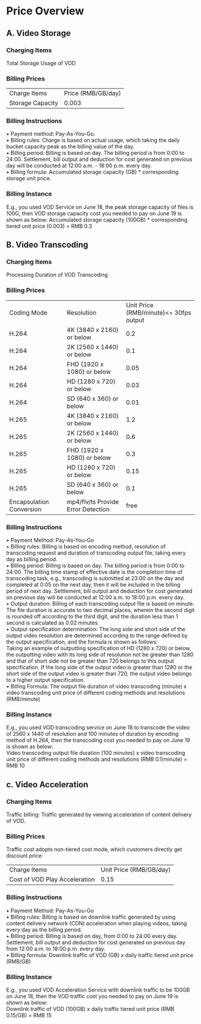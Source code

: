 # Price Overview

## A. Video Storage  
### Charging Items  
Total Storage Usage of VOD  
### Billing Prices  
<table>
<tr>
    <td>Charge Items<br/>
    <td>Price (RMB/GB/day)</td>
</tr>
<tr>
    <td> Storage Capacity<br/>
    <td>0.003</td>
</tr>
</table>

### Billing Instructions
•	Payment method: Pay-As-You-Go.  
•	Billing rules: Charge is based on actual usage, which taking the daily bucket capacity peak as the billing value of the day.  
•	Billing period: Billing is based on day. The billing period is from 0:00 to 24:00. Settlement, bill output and deduction for cost generated on previous day will be conducted at 12:00 a.m. - 18:00 p.m. every day.  
•	Billing formula: Accumulated storage capacity (GB) * corresponding storage unit price.  
### Billing Instance
E.g., you used VOD Service on June 18, the peak storage capacity of files is 100G, then VOD storage capacity cost you needed to pay on June 19 is shown as below:
Accumulated storage capacity (100GB) * corresponding tiered unit price (0.003) = RMB 0.3

## B. Video Transcoding
### Charging Items
Processing Duration of VOD Transcoding
### Billing Prices
<table>
<tr>
    <td>Coding Mode<br/>
    <td>Resolution</td>
    <td>Unit Price (RMB/minute)<= 30fps output</td>	
</tr>
<tr>
    <td> H.264<br/>
    <td>4K (3840 x 2160) or below</td>
    <td>0.2</td>	
</tr>
<tr>
    <td> H.264<br/>
    <td>2K (2560 x 1440) or below</td>
    <td>0.1</td>
</tr>
<tr>
    <td> H.264<br/>
    <td>FHD (1920 x 1080) or below</td>
    <td>0.05</td>	
</tr>
<tr>
    <td> H.264<br/>
    <td>HD (1280 x 720) or below</td>
    <td>0.03</td>	
</tr>
<tr>
    <td> H.264<br/>
    <td>SD (640 x 360) or below</td>
    <td>0.01</td>	
</tr>
<tr>
    <td> H.265<br/>
    <td>4K (3840 x 2160) or below</td>
    <td>1.2</td>	
</tr>
<tr>
    <td> H.265<br/>
    <td>2K (2560 x 1440) or below</td>
    <td>0.6</td>	
</tr>
<tr>
    <td> H.265<br/>
    <td>FHD (1920 x 1080) or below</td>
    <td>0.3</td>	
</tr>
<tr>
    <td> H.265<br/>
    <td>HD (1280 x 720) or below</td>
    <td>0.15</td>
</tr>
<tr>	
    <td> H.265<br/>
    <td>SD (640 x 360) or below</td>
    <td>0.1</td>
</tr>
<tr>
    <td> Encapsulation Conversion<br/>
    <td>mp4/flv/ts Provide Error Detection
    <td>free</td>
</tr>
</table>

### Billing Instructions
•	Payment Method: Pay-As-You-Go  
•	Billing rules: Billing is based on encoding method, resolution of transcoding request and duration of transcoding output file, taking every day as billing period.  
•	Billing period: Billing is based on day. The billing period is from 0:00 to 24:00. The billing time stamp of effective date is the completion time of transcoding task, e.g., transcoding is submitted at 23:00 on the day and completed at 0:05 on the next day, then it will be included in the billing period of next day. Settlement, bill output and deduction for cost generated on previous day will be conducted at 12:00 a.m. to 18:00 p.m. every day.  
•	Output duration: Billing of each transcoding output file is based on minute. The file duration is accurate to two decimal places, wherein the second digit is rounded off according to the third digit, and the duration less than 1 second is calculated as 0.02 minutes.  
•	Output specification determination: The long side and short side of the output video resolution are determined according to the range defined by the output specification, and the formula is shown as follows:  
Taking an example of outputting specification of HD (1280 x 720) or below, the outputting video with its long side of resolution not be greater than 1280 and that of short side not be greater than 720 belongs to this output specification.
If the long side of the output video is greater than 1280 or the short side of the output video is greater than 720, the output video belongs to a higher output specification.  
•	Billing Formula:
The output file duration of video transcoding (minute) x video transcoding unit price of different coding methods and resolutions (RMB/minute)
### Billing Instance
E.g., you used VOD transcoding service on June 18 to transcode the video of 2560 x 1440 of resolution and 100 minutes of duration by encoding method of H.264, then the transcoding cost you needed to pay on June 19 is shown as below:  
Video transcoding output file duration (100 minutes) x video transcoding unit price of different coding methods and resolutions (RMB 0.1/minute) = RMB 10
## c. Video Acceleration
### Charging Items
Traffic billing: Traffic generated by viewing acceleration of content delivery of VOD.
### Billing Prices
Traffic cost adopts non-tiered cost mode, which customers directly get discount price:
<table>
<tr>
    <td>Charge Items<br/>
    <td>Unit Price (RMB/GB/day)</td>
</tr>
<tr>
    <td> Cost of VOD Play Acceleration<br/>
    <td>0.15</td>
</tr>
</table>

### Billing Instructions
•	Payment Method: Pay-As-You-Go  
•	Billing rules: Billing is based on downlink traffic generated by using content delivery network (CDN) acceleration when playing videos, taking every day as the billing period.  
•	Billing period: Billing is based on day, from 0:00 to 24:00 every day. Settlement, bill output and deduction for cost generated on previous day from 12:00 a.m. to 18:00 p.m. every day.  
•	Billing formula: Downlink traffic of VOD (GB) x daily traffic tiered unit price (RMB/GB)
### Billing Instance
E.g., you used VOD Acceleration Service with downlink traffic to be 100GB on June 18, then the VOD traffic cost you needed to pay on June 19 is shown as below:  
Downlink traffic of VOD (100GB) x daily traffic tiered unit price (RMB 0.15/GB) = RMB 15
